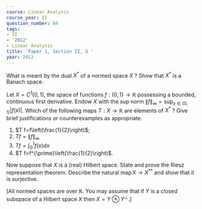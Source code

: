 ```yaml
---
course: Linear Analysis
course_year: II
question_number: 84
tags:
- II
- '2012'
- Linear Analysis
title: 'Paper 1, Section II, G '
year: 2012
---
```




What is meant by the dual $X^{*}$ of a normed space $X$ ? Show that $X^{*}$ is a Banach space.

Let $X=C^{1}(0,1)$, the space of functions $f:(0,1) \rightarrow \mathbb{R}$ possessing a bounded, continuous first derivative. Endow $X$ with the sup norm $\|f\|_{\infty}=\sup _{x \in(0,1)}|f(x)|$. Which of the following maps $T: X \rightarrow \mathbb{R}$ are elements of $X^{*}$ ? Give brief justifications or counterexamples as appropriate.
1. $T f=f\left(\frac{1}{2}\right)$;
2. $T f=\|f\|_{\infty}$
3. $T f=\int_{0}^{1} f(x) d x$
4. $T f=f^{\prime}\left(\frac{1}{2}\right)$.

Now suppose that $X$ is a (real) Hilbert space. State and prove the Riesz representation theorem. Describe the natural $\operatorname{map} X \rightarrow X^{* *}$ and show that it is surjective.

[All normed spaces are over $\mathbb{R}$. You may assume that if $Y$ is a closed subspace of a Hilbert space $X$ then $\left.X=Y \oplus Y^{\perp} .\right]$